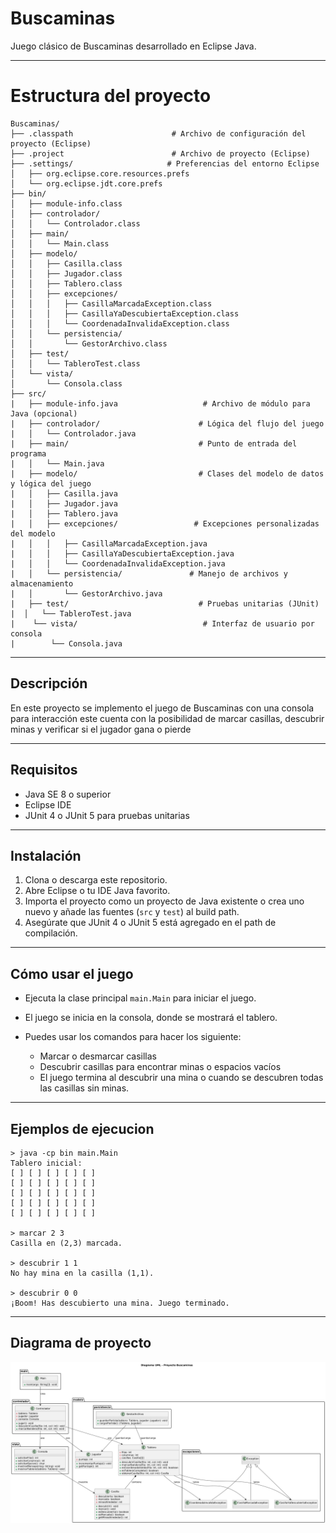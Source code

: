 # Buscaminas

Juego clásico de Buscaminas desarrollado en Eclipse Java.

---

# Estructura del proyecto 
```
Buscaminas/
├── .classpath                      # Archivo de configuración del proyecto (Eclipse)
├── .project                        # Archivo de proyecto (Eclipse)
├── .settings/                     # Preferencias del entorno Eclipse
│   ├── org.eclipse.core.resources.prefs
│   └── org.eclipse.jdt.core.prefs
├── bin/                           
│   ├── module-info.class
│   ├── controlador/               
│   │   └── Controlador.class
│   ├── main/                      
│   │   └── Main.class
│   ├── modelo/                    
│   │   ├── Casilla.class
│   │   ├── Jugador.class
│   │   ├── Tablero.class
│   │   ├── excepciones/         
│   │   │   ├── CasillaMarcadaException.class
│   │   │   ├── CasillaYaDescubiertaException.class
│   │   │   └── CoordenadaInvalidaException.class
│   │   └── persistencia/         
│   │       └── GestorArchivo.class
│   ├── test/                      
│   │   └── TableroTest.class
│   └── vista/                     
│       └── Consola.class
├── src/
|   ├── module-info.java                   # Archivo de módulo para Java (opcional)
|   ├── controlador/                      # Lógica del flujo del juego
|   │   └── Controlador.java
|   ├── main/                             # Punto de entrada del programa
|   │   └── Main.java
|   ├── modelo/                           # Clases del modelo de datos y lógica del juego
|   │   ├── Casilla.java
|   │   ├── Jugador.java
|   │   ├── Tablero.java
|   │   ├── excepciones/                 # Excepciones personalizadas del modelo
|   │   │   ├── CasillaMarcadaException.java
|   │   │   ├── CasillaYaDescubiertaException.java
|   │   │   └── CoordenadaInvalidaException.java
|   │   └── persistencia/               # Manejo de archivos y almacenamiento
|   │       └── GestorArchivo.java
|   ├── test/                             # Pruebas unitarias (JUnit)
|  │   └── TableroTest.java
|    └── vista/                            # Interfaz de usuario por consola
|        └── Consola.java

```
---

## Descripción

En este proyecto se implemento el juego de Buscaminas con una consola para interacción este cuenta con la posibilidad de marcar casillas, descubrir minas y verificar si el jugador gana o pierde

---

## Requisitos

- Java SE 8 o superior
- Eclipse IDE 
- JUnit 4 o JUnit 5 para pruebas unitarias

---

## Instalación

1. Clona o descarga este repositorio.
2. Abre Eclipse o tu IDE Java favorito.
3. Importa el proyecto como un proyecto de Java existente o crea uno nuevo y añade las fuentes (`src` y `test`) al build path.
4. Asegúrate que JUnit 4 o JUnit 5 está agregado en el path de compilación.

---

## Cómo usar el juego

- Ejecuta la clase principal `main.Main` para iniciar el juego.
- El juego se inicia en la consola, donde se mostrará el tablero.
- Puedes usar los comandos para hacer los siguiente:

  - Marcar o desmarcar casillas
  - Descubrir casillas para encontrar minas o espacios vacíos
  - El juego termina al descubrir una mina o cuando se descubren todas las casillas sin minas.

---

## Ejemplos de ejecucion 
```
> java -cp bin main.Main  
Tablero inicial:  
[ ] [ ] [ ] [ ] [ ]  
[ ] [ ] [ ] [ ] [ ]  
[ ] [ ] [ ] [ ] [ ]  
[ ] [ ] [ ] [ ] [ ]  
[ ] [ ] [ ] [ ] [ ]  

> marcar 2 3  
Casilla en (2,3) marcada.  

> descubrir 1 1  
No hay mina en la casilla (1,1).  

> descubrir 0 0  
¡Boom! Has descubierto una mina. Juego terminado.
```
---
## Diagrama de proyecto

![Diagrama del juego buscamina](https://github.com/jerrybenjawong/ProyectoFinal_POO/blob/f88e657ce57dcdd696db837ce6acca8bb090b807/Diagrama_Proyecto_Final.png)
